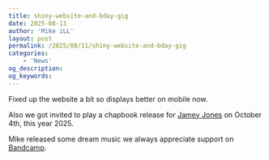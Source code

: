 ```yaml
---
title: shiny-website-and-bday-gig
date: 2025-08-11
author: 'Mike iLL'
layout: post
permalink: /2025/08/11/shiny-website-and-bday-gig
categories:
    - 'News'
og_description:
og_keywords:
---
```



Fixed up the website a bit so displays better on mobile now.

Also we got invited to play a chapbook release for [Jamey Jones](https://spuytenduyvil.net/Under-the-Big-Span.html) on October 4th, this year 2025.

Mike released some dream music we always appreciate support on [Bandcamp](https://mzoo.bandcamp.com/album/nine-of-them).
